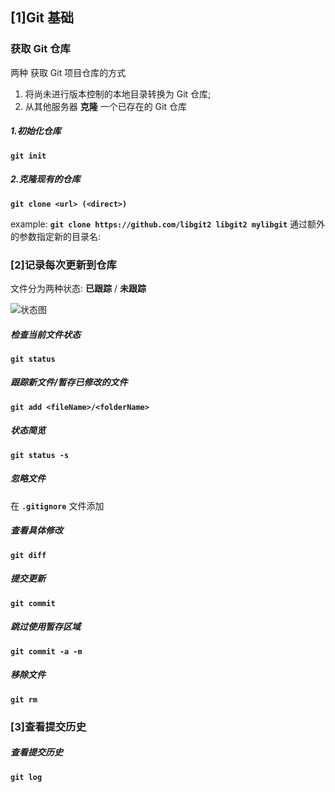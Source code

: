 ## [1]Git 基础
### 获取 Git 仓库
两种 获取 Git 项目仓库的方式
1. 将尚未进行版本控制的本地目录转换为 Git 仓库;
2. 从其他服务器 **克隆** 一个已存在的 Git 仓库

##### 1.初始化仓库
**`git init`**

##### 2.克隆现有的仓库
**`git clone <url> (<direct>)`**

example:
**`git clone https://github.com/libgit2 libgit2 mylibgit`** 
通过额外的参数指定新的目录名:

### [2]记录每次更新到仓库
文件分为两种状态: **已跟踪** / **未跟踪**

![状态图](https://git-scm.com/book/en/v2/images/lifecycle.png "状态图")
##### 检查当前文件状态
**`git status`**
##### 跟踪新文件/暂存已修改的文件
**`git add <fileName>/<folderName>`**
##### 状态简览
**`git status -s`**
##### 忽略文件
在 **`.gitignore`** 文件添加
##### 查看具体修改
**`git diff`**
##### 提交更新
**`git commit`**
##### 跳过使用暂存区域
**`git commit -a -m`**
##### 移除文件
**`git rm`**

### [3]查看提交历史
##### 查看提交历史
**`git log`**